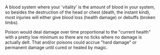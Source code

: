 
A blood system where your 'vitality' is the amount of blood in your system, so besides the destruction of the head or chest (death, the instant kind), most injuries will either give blood loss (health damage) or debuffs (broken limbs). 

Poison would deal damage over time proportional to the "current health" with a pretty low minimum so there are no ticks where no damage is actually delt. That and/or poisons could accrue "hard damage" or permanent damage until cured or healed by magic.
